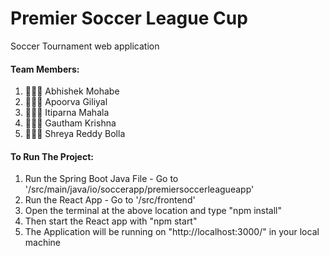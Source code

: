 # Premier Soccer League Cup
Soccer Tournament web application

#### Team Members:
1. 👨🏻‍💻 Abhishek Mohabe
2. 👩🏻‍💻 Apoorva Giliyal 
3. 👩🏻‍💻 Itiparna Mahala
4. 👨🏻‍💻 Gautham Krishna
5. 👩🏻‍💻 Shreya Reddy Bolla

#### To Run The Project:
1. Run the Spring Boot Java File - Go to '/src/main/java/io/soccerapp/premiersoccerleagueapp'
2. Run the React App - Go to '/src/frontend'
3. Open the terminal at the above location and type "npm install"
4. Then start the React app with "npm start"
5. The Application will be running on "http://localhost:3000/" in your local machine
